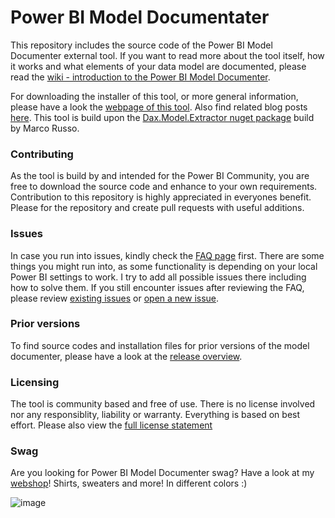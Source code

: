 # Power BI Model Documentater
This repository includes the source code of the Power BI Model Documenter external tool. If you want to read more about the tool itself, how it works and what elements of your data model are documented, please read the [wiki - introduction to the Power BI Model Documenter](https://github.com/marclelijveld/External-Tools-Model-Documentation/wiki/1.-Introduction-to-the-Power-BI-Model-Documenter). 

For downloading the installer of this tool, or more general information, please have a look the [webpage of this tool](https://data-marc.com/model-documenter/). Also find related blog posts [here](https://data-marc.com/?s=model+documenter+external+tool+). 
This tool is build upon the [Dax.Model.Extractor nuget package](https://www.nuget.org/packages/Dax.Model.Extractor/) build by Marco Russo.

### Contributing 
As the tool is build by and intended for the Power BI Community, you are free to download the source code and enhance to your own requirements. Contribution to this repository is highly appreciated in everyones benefit. Please for the repository and create pull requests with useful additions. 

### Issues
In case you run into issues, kindly check the [FAQ page](https://github.com/marclelijveld/External-Tools-Model-Documentation/wiki/2.-FAQ) first. There are some things you might run into, as some functionality is depending on your local Power BI settings to work. I try to add all possible issues there including how to solve them. If you still encounter issues after reviewing the FAQ, please review [existing issues](https://github.com/marclelijveld/External-Tools-Model-Documentation/issues) or [open a new issue](https://github.com/marclelijveld/External-Tools-Model-Documentation/issues/new). 

### Prior versions
To find source codes and installation files for prior versions of the model documenter, please have a look at the [release overview](https://github.com/marclelijveld/External-Tools-Model-Documentation/releases). 

### Licensing
The tool is community based and free of use. There is no license involved nor any responsiblity, liability or warranty. Everything is based on best effort. Please also view the [full license statement](https://github.com/marclelijveld/External-Tools-Model-Documentation/blob/master/LICENSE)

### Swag
Are you looking for Power BI Model Documenter swag? Have a look at my [webshop](https://data-marc-store.creator-spring.com/?)!
Shirts, sweaters and more! In different colors :) 

![image](https://user-images.githubusercontent.com/38921736/148243886-47c1c249-4319-4cc6-93c1-917ccd1dd455.png)
